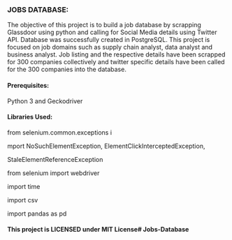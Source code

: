 ### JOBS DATABASE:

The objective of this project is to build a job database by scrapping Glassdoor using python and calling for Social Media details using Twitter API. Database was successfully created in PostgreSQL. This project is focused on job domains such as supply chain analyst, data analyst and business analyst. Job listing and the respective details have been scrapped for 300 companies collectively and twitter specific details have been called for the 300 companies into the database.

#### Prerequisites:
Python 3 and
Geckodriver

#### Libraries Used:

from selenium.common.exceptions i

mport NoSuchElementException, ElementClickInterceptedException, 

StaleElementReferenceException

from selenium import webdriver

import time

import csv

import pandas as pd

#### This project is LICENSED under MIT License# Jobs-Database
